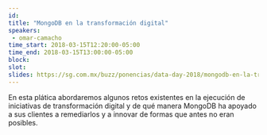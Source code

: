 ```yaml
---
id: 
title: "MongoDB en la transformación digital"
speakers:
 - omar-camacho
time_start: 2018-03-15T12:20:00-05:00
time_end: 2018-03-15T13:00:00-05:00
block: 
slot: 
slides: https://sg.com.mx/buzz/ponencias/data-day-2018/mongodb-en-la-transformacion-digital
---
```


En esta plática abordaremos algunos retos existentes en la ejecución de iniciativas de transformación digital y de qué manera MongoDB ha apoyado a sus clientes a remediarlos y a innovar de formas que antes no eran posibles.